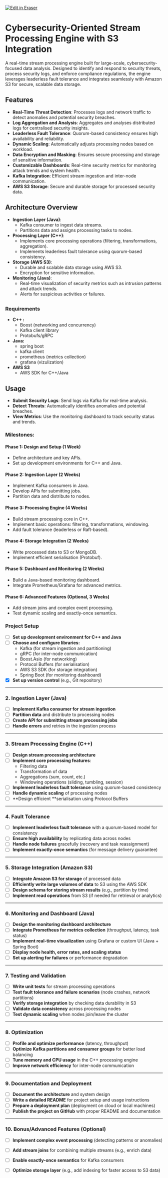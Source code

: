 <p><a target="_blank" href="https://app.eraser.io/workspace/PDMLqW8ynWhYWrt5FtcB" id="edit-in-eraser-github-link"><img alt="Edit in Eraser" src="https://firebasestorage.googleapis.com/v0/b/second-petal-295822.appspot.com/o/images%2Fgithub%2FOpen%20in%20Eraser.svg?alt=media&amp;token=968381c8-a7e7-472a-8ed6-4a6626da5501"></a></p>

# Cybersecurity-Oriented Stream Processing Engine with S3 Integration
A real-time stream processing engine built for large-scale, cybersecurity-focused data analysis. Designed to identify and respond to security threats, process security logs, and enforce compliance regulations, the engine leverages leaderless fault tolerance and integrates seamlessly with Amazon S3 for secure, scalable data storage.



## Features
- **Real-Time Threat Detection**: Processes logs and network traffic to detect anomalies and potential security breaches.
- **Log Aggregation and Analysis**: Aggregates and analyses distributed logs for centralised security insights.
- **Leaderless Fault Tolerance**: Quorum-based consistency ensures high availability and reliability.
- **Dynamic Scaling**: Automatically adjusts processing nodes based on workload.
- **Data Encryption and Masking**: Ensures secure processing and storage of sensitive information.
- **Customizable Dashboards**: Real-time security metrics for monitoring attack trends and system health.
- **Kafka Integration**: Efficient stream ingestion and inter-node communication.
- **AWS S3 Storage**: Secure and durable storage for processed security data.


## Architecture Overview
- **Ingestion Layer (Java)**:
    - Kafka consumer to ingest data streams.
    - Partitions data and assigns processing tasks to nodes.
- **Processing Layer (C++)**:
    - Implements core processing operations (filtering, transformations, aggregation).
    - Implements leaderless fault tolerance using quorum-based consistency.
- **Storage (AWS S3)**:
    - Durable and scalable data storage using AWS S3.
    - Encryption for sensitive information.
- **Monitoring (Java)**:
    - Real-time visualization of security metrics such as intrusion patterns and attack trends.
    - Alerts for suspicious activities or failures.
## 
### **Requirements**
- **C++ :**
    - Boost (networking and concurrency)
    - Kafka client library
    - Protobufs/gRPC
- **Java:**
    - spring boot
    - kafka client
    - prometheus (metrics collection)
    - grafana (vizulization)
- **AWS S3**
    - AWS SDK for C++/Java


## Usage
- **Submit Security Logs**: Send logs via Kafka for real-time analysis.
- **Detect Threats**: Automatically identifies anomalies and potential breaches.
- **View Metrics**: Use the monitoring dashboard to track security status and trends.


### **Milestones:**
#### **Phase 1: Design and Setup (1 Week)**
- Define architecture and key APIs.
- Set up development environments for C++ and Java.
#### **Phase 2: Ingestion Layer (2 Weeks)**
- Implement Kafka consumers in Java.
- Develop APIs for submitting jobs.
- Partition data and distribute to nodes.
#### **Phase 3: Processing Engine (4 Weeks)**
- Build stream processing core in C++.
- Implement basic operations: filtering, transformations, windowing.
- Add fault tolerance (leaderless or Raft-based).
#### **Phase 4: Storage Integration (2 Weeks)**
- Write processed data to S3 or MongoDB.
- Implement efficient serialisation (Protobuf).
#### **Phase 5: Dashboard and Monitoring (2 Weeks)**
- Build a Java-based monitoring dashboard.
- Integrate Prometheus/Grafana for advanced metrics.
#### **Phase 6: Advanced Features (Optional, 3 Weeks)**
- Add stream joins and complex event processing.
- Test dynamic scaling and exactly-once semantics.


### **Project Setup**
- [ ] **Set up development environment for C++ and Java**
- [ ] **Choose and configure libraries:**
    - Kafka (for stream ingestion and partitioning)
    - gRPC (for inter-node communication)
    - Boost.Asio (for networking)
    - Protocol Buffers (for serialisation)
    - AWS S3 SDK (for storage integration)
    - Spring Boot (for monitoring dashboard)
- [x] **Set up version control** (e.g., Git repository)
---

### **2. Ingestion Layer (Java)**
- [ ] **Implement Kafka consumer for stream ingestion**
- [ ] **Partition data** and distribute to processing nodes
- [ ] **Create API for submitting stream processing jobs**
- [ ] **Handle errors** and retries in the ingestion process
---

### **3. Stream Processing Engine (C++)**
- [ ] **Design stream processing architecture**
- [ ] **Implement core processing features**:
    - Filtering data
    - Transformation of data
    - Aggregations (sum, count, etc.)
    - Windowing operations (sliding, tumbling, session)
- [ ] **Implement leaderless fault tolerance** using quorum-based consistency
- [ ] **Handle dynamic scaling** of processing nodes
- [ ] **Design efficient **serialisation using Protocol Buffers
---

### **4. Fault Tolerance**
- [ ] **Implement leaderless fault tolerance** with a quorum-based model for consistency
- [ ] **Ensure high availability** by replicating data across nodes
- [ ] **Handle node failures** gracefully (recovery and task reassignment)
- [ ] **Implement exactly-once semantics** (for message delivery guarantee)
---

### **5. Storage Integration (Amazon S3)**
- [ ] **Integrate Amazon S3 for storage** of processed data
- [ ] **Efficiently write large volumes of data** to S3 using the AWS SDK
- [ ] **Design schema for storing stream results** (e.g., partition by time)
- [ ] **Implement read operations** from S3 (if needed for retrieval or analytics)
---

### **6. Monitoring and Dashboard (Java)**
- [ ] **Design the monitoring dashboard architecture**
- [ ] **Integrate Prometheus for metrics collection** (throughput, latency, task status)
- [ ] **Implement real-time visualization** using Grafana or custom UI (Java + Spring Boot)
- [ ] **Display node health, error rates, and scaling status**
- [ ] **Set up alerting for failures** or performance degradation
---

### **7. Testing and Validation**
- [ ] **Write unit tests** for stream processing operations
- [ ] **Test fault tolerance and failure scenarios** (node crashes, network partitions)
- [ ] **Verify storage integration** by checking data durability in S3
- [ ] **Validate data consistency** across processing nodes
- [ ] **Test dynamic scaling** when nodes join/leave the cluster
---

### **8. Optimization**
- [ ] **Profile and optimize performance** (latency, throughput)
- [ ] **Optimize Kafka partitions and consumer groups** for better load balancing
- [ ] **Tune memory and CPU usage** in the C++ processing engine
- [ ] **Improve network efficiency** for inter-node communication
---

### **9. Documentation and Deployment**
- [ ] **Document the architecture** and system design
- [ ] **Write a detailed README** for project setup and usage instructions
- [ ] **Prepare a deployment plan** (deployment on cloud or local machines)
- [ ] **Publish the project on GitHub** with proper README and documentation
---

### **10. Bonus/Advanced Features** (Optional)
- [ ] **Implement complex event processing** (detecting patterns or anomalies)
- [ ] **Add stream joins** for combining multiple streams (e.g., enrich data)
- [ ] **Enable exactly-once semantics** for Kafka consumers
- [ ] **Optimize storage layer** (e.g., add indexing for faster access to S3 data)






<!--- Eraser file: https://app.eraser.io/workspace/PDMLqW8ynWhYWrt5FtcB --->